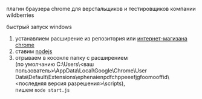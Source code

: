 плагин браузера chrome для верстальщиков и тестировщиков компании wildberries

быстрый запуск windows
<ol>
    <li>
        устанавлием расширение из репозитория или <a href="https://chrome.google.com/webstore/detail/ephenaienpdfchppeeefjgfoomooffid/">интернет-магизана chrome</a>
    </li>
    <li>
        ставим <a href="https://nodejs.org/en/" target="_blank">nodejs</a>
    </li>
    <li>
        отрываем в косонле папку с расширением 
        <br/>(по умолчанию
            C:\Users\<ваш пользователь>\AppData\Local\Google\Chrome\User Data\Default\Extensions\ephenaienpdfchppeeefjgfoomooffid\<последняя версия разрешения>\scripts),
        <br/>пишем <code>node start.js</code>
    </li>
</ol>
